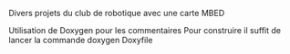 Divers projets du club de robotique avec une carte MBED

Utilisation de Doxygen pour les commentaires
Pour construire il suffit de lancer la commande
        doxygen Doxyfile
